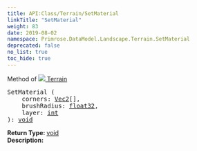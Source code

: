 ```yaml
---
title: API:Class/Terrain/SetMaterial
linkTitle: "SetMaterial"
weight: 83
date: 2019-08-02
namespace: Primrose.DataModel.Landscape.Terrain.SetMaterial
deprecated: false
no_list: true
toc_hide: true
---
```

Method of <a href="/docs/api-reference/Class/Terrain"><img src="/icons/silk/terrain.png"/>&nbsp;Terrain</a>
<pre class="method-declaration">
SetMaterial (
    corners: <span><a class="type" href="/docs/api-reference/DataType/Vec2">Vec2</a>[]</span>,
    brushRadius: <a class="type" href="/docs/api-reference/System/Primitives#single">float32</a>,
    layer: <a class="type" href="/docs/api-reference/System/Primitives#int32">int</a>
): <a class="type" href="/docs/api-reference/System/void">void</a></pre>
<b>Return Type: </b>
<a class="type" href="/docs/api-reference/System/void">void</a>
<br/>
<b>Description: </b>